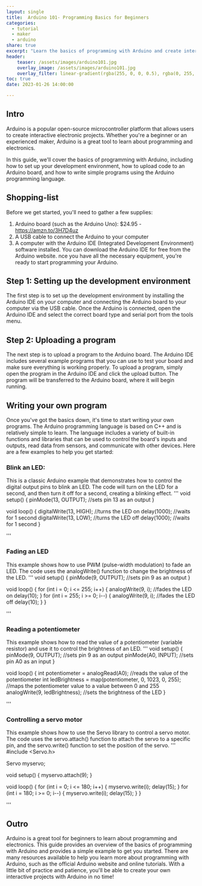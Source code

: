 ```yaml
---
layout: single
title:  Arduino 101- Programming Basics for Beginners
categories:
  - tutorial
  - maker
  - arduino
share: true
excerpt: "Learn the basics of programming with Arduino and create interactive projects"
header:
    teaser: /assets/images/arduino101.jpg
    overlay_image: /assets/images/arduino101.jpg
    overlay_filter: linear-gradient(rgba(255, 0, 0, 0.5), rgba(0, 255, 255, 0.5))
toc: true
date: 2023-01-26 14:00:00

---
```

## Intro
Arduino is a popular open-source microcontroller platform that allows users to create interactive electronic projects. Whether you're a beginner or an experienced maker, Arduino is a great tool to learn about programming and electronics.

In this guide, we'll cover the basics of programming with Arduino, including how to set up your development environment, how to upload code to an Arduino board, and how to write simple programs using the Arduino programming language.

## Shopping-list
Before we get started, you'll need to gather a few supplies:
1. Arduino board (such as the Arduino Uno): $24.95 - https://amzn.to/3H7D4uz
2. A USB cable to connect the Arduino to your computer
3. A computer with the Arduino IDE (Integrated Development Environment) software installed. You can download the Arduino IDE for free from the Arduino website.
nce you have all the necessary equipment, you're ready to start programming your Arduino.
## Step 1: Setting up the development environment
The first step is to set up the development environment by installing the Arduino IDE on your computer and connecting the Arduino board to your computer via the USB cable. Once the Arduino is connected, open the Arduino IDE and select the correct board type and serial port from the tools menu.

## Step 2: Uploading a program
The next step is to upload a program to the Arduino board. The Arduino IDE includes several example programs that you can use to test your board and make sure everything is working properly. To upload a program, simply open the program in the Arduino IDE and click the upload button. The program will be transferred to the Arduino board, where it will begin running.
## Writing your own program
Once you've got the basics down, it's time to start writing your own programs. The Arduino programming language is based on C++ and is relatively simple to learn. The language includes a variety of built-in functions and libraries that can be used to control the board's inputs and outputs, read data from sensors, and communicate with other devices.
Here are a few examples to help you get started:

### Blink an LED: 
This is a classic Arduino example that demonstrates how to control the digital output pins to blink an LED. The code will turn on the LED for a second, and then turn it off for a second, creating a blinking effect.
'''
void setup() {
  pinMode(13, OUTPUT); //sets pin 13 as an output
}

void loop() {
  digitalWrite(13, HIGH); //turns the LED on
  delay(1000); //waits for 1 second
  digitalWrite(13, LOW); //turns the LED off
  delay(1000); //waits for 1 second
}

'''

### Fading an LED
This example shows how to use PWM (pulse-width modulation) to fade an LED. The code uses the analogWrite() function to change the brightness of the LED.
'''
void setup() {
  pinMode(9, OUTPUT); //sets pin 9 as an output
}

void loop() {
  for (int i = 0; i <= 255; i++) {
    analogWrite(9, i); //fades the LED on
    delay(10);
  }
  for (int i = 255; i >= 0; i--) {
    analogWrite(9, i); //fades the LED off
    delay(10);
  }
}

'''
### Reading a potentiometer
This example shows how to read the value of a potentiometer (variable resistor) and use it to control the brightness of an LED.
'''
void setup() {
  pinMode(9, OUTPUT); //sets pin 9 as an output
  pinMode(A0, INPUT); //sets pin A0 as an input
}

void loop() {
  int potentiometer = analogRead(A0); //reads the value of the potentiometer
  int ledBrightness = map(potentiometer, 0, 1023, 0, 255); //maps the potentiometer value to a value between 0 and 255
  analogWrite(9, ledBrightness); //sets the brightness of the LED
}

'''
### Controlling a servo motor
This example shows how to use the Servo library to control a servo motor. The code uses the servo.attach() function to attach the servo to a specific pin, and the servo.write() function to set the position of the servo.
'''
#include <Servo.h>

Servo myservo;

void setup() {
  myservo.attach(9);
}

void loop() {
  for (int i = 0; i <= 180; i++) {
    myservo.write(i);
    delay(15);
  }
  for (int i = 180; i >= 0; i--) {
    myservo.write(i);
    delay(15);
  }
}

'''
## Outro

Arduino is a great tool for beginners to learn about programming and electronics. This guide provides an overview of the basics of programming with Arduino and provides a simple example to get you started. There are many resources available to help you learn more about programming with Arduino, such as the official Arduino website and online tutorials. With a little bit of practice and patience, you'll be able to create your own interactive projects with Arduino in no time!